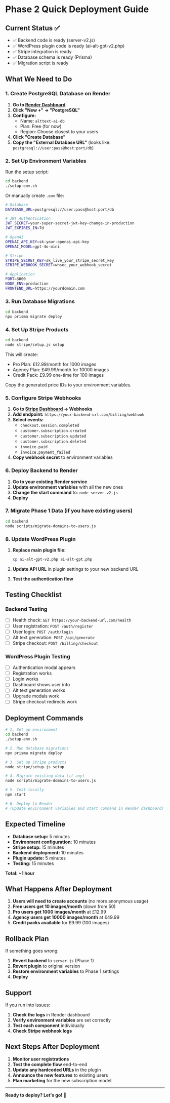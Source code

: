 # Phase 2 Quick Deployment Guide

## Current Status ✅
- ✅ Backend code is ready (server-v2.js)
- ✅ WordPress plugin code is ready (ai-alt-gpt-v2.php)
- ✅ Stripe integration is ready
- ✅ Database schema is ready (Prisma)
- ✅ Migration script is ready

## What We Need to Do

### 1. Create PostgreSQL Database on Render

1. **Go to [Render Dashboard](https://dashboard.render.com)**
2. **Click "New +" → "PostgreSQL"**
3. **Configure:**
   - Name: `alttext-ai-db`
   - Plan: Free (for now)
   - Region: Choose closest to your users
4. **Click "Create Database"**
5. **Copy the "External Database URL"** (looks like: `postgresql://user:pass@host:port/db`)

### 2. Set Up Environment Variables

Run the setup script:
```bash
cd backend
./setup-env.sh
```

Or manually create `.env` file:
```bash
# Database
DATABASE_URL=postgresql://user:pass@host:port/db

# JWT Authentication  
JWT_SECRET=your-super-secret-jwt-key-change-in-production
JWT_EXPIRES_IN=7d

# OpenAI
OPENAI_API_KEY=sk-your-openai-api-key
OPENAI_MODEL=gpt-4o-mini

# Stripe
STRIPE_SECRET_KEY=sk_live_your_stripe_secret_key
STRIPE_WEBHOOK_SECRET=whsec_your_webhook_secret

# Application
PORT=3000
NODE_ENV=production
FRONTEND_URL=https://yourdomain.com
```

### 3. Run Database Migrations

```bash
cd backend
npx prisma migrate deploy
```

### 4. Set Up Stripe Products

```bash
cd backend
node stripe/setup.js setup
```

This will create:
- Pro Plan: £12.99/month for 1000 images
- Agency Plan: £49.99/month for 10000 images  
- Credit Pack: £9.99 one-time for 100 images

Copy the generated price IDs to your environment variables.

### 5. Configure Stripe Webhooks

1. **Go to [Stripe Dashboard](https://dashboard.stripe.com) → Webhooks**
2. **Add endpoint:** `https://your-backend-url.com/billing/webhook`
3. **Select events:**
   - `checkout.session.completed`
   - `customer.subscription.created`
   - `customer.subscription.updated`
   - `customer.subscription.deleted`
   - `invoice.paid`
   - `invoice.payment_failed`
4. **Copy webhook secret** to environment variables

### 6. Deploy Backend to Render

1. **Go to your existing Render service**
2. **Update environment variables** with all the new ones
3. **Change the start command** to: `node server-v2.js`
4. **Deploy**

### 7. Migrate Phase 1 Data (if you have existing users)

```bash
cd backend
node scripts/migrate-domains-to-users.js
```

### 8. Update WordPress Plugin

1. **Replace main plugin file:**
   ```bash
   cp ai-alt-gpt-v2.php ai-alt-gpt.php
   ```

2. **Update API URL** in plugin settings to your new backend URL

3. **Test the authentication flow**

## Testing Checklist

### Backend Testing
- [ ] Health check: `GET https://your-backend-url.com/health`
- [ ] User registration: `POST /auth/register`
- [ ] User login: `POST /auth/login`
- [ ] Alt text generation: `POST /api/generate`
- [ ] Stripe checkout: `POST /billing/checkout`

### WordPress Plugin Testing
- [ ] Authentication modal appears
- [ ] Registration works
- [ ] Login works
- [ ] Dashboard shows user info
- [ ] Alt text generation works
- [ ] Upgrade modals work
- [ ] Stripe checkout redirects work

## Deployment Commands

```bash
# 1. Set up environment
cd backend
./setup-env.sh

# 2. Run database migrations
npx prisma migrate deploy

# 3. Set up Stripe products
node stripe/setup.js setup

# 4. Migrate existing data (if any)
node scripts/migrate-domains-to-users.js

# 5. Test locally
npm start

# 6. Deploy to Render
# (Update environment variables and start command in Render dashboard)
```

## Expected Timeline

- **Database setup:** 5 minutes
- **Environment configuration:** 10 minutes
- **Stripe setup:** 15 minutes
- **Backend deployment:** 10 minutes
- **Plugin update:** 5 minutes
- **Testing:** 15 minutes

**Total: ~1 hour**

## What Happens After Deployment

1. **Users will need to create accounts** (no more anonymous usage)
2. **Free users get 10 images/month** (down from 50)
3. **Pro users get 1000 images/month** at £12.99
4. **Agency users get 10000 images/month** at £49.99
5. **Credit packs available** for £9.99 (100 images)

## Rollback Plan

If something goes wrong:

1. **Revert backend** to `server.js` (Phase 1)
2. **Revert plugin** to original version
3. **Restore environment variables** to Phase 1 settings
4. **Deploy**

## Support

If you run into issues:

1. **Check the logs** in Render dashboard
2. **Verify environment variables** are set correctly
3. **Test each component** individually
4. **Check Stripe webhook logs**

## Next Steps After Deployment

1. **Monitor user registrations**
2. **Test the complete flow** end-to-end
3. **Update any hardcoded URLs** in the plugin
4. **Announce the new features** to existing users
5. **Plan marketing** for the new subscription model

---

**Ready to deploy? Let's go! 🚀**
